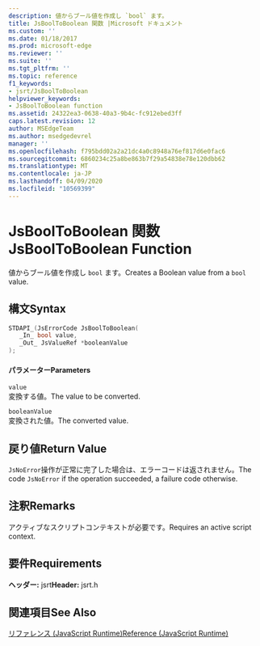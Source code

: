 ```yaml
---
description: 値からブール値を作成し `bool` ます。
title: JsBoolToBoolean 関数 |Microsoft ドキュメント
ms.custom: ''
ms.date: 01/18/2017
ms.prod: microsoft-edge
ms.reviewer: ''
ms.suite: ''
ms.tgt_pltfrm: ''
ms.topic: reference
f1_keywords:
- jsrt/JsBoolToBoolean
helpviewer_keywords:
- JsBoolToBoolean function
ms.assetid: 24322ea3-0638-40a3-9b4c-fc912ebed3ff
caps.latest.revision: 12
author: MSEdgeTeam
ms.author: msedgedevrel
manager: ''
ms.openlocfilehash: f795bdd02a2a21dc4a0c8948a76ef817d6e0fac6
ms.sourcegitcommit: 6860234c25a8be863b7f29a54838e78e120dbb62
ms.translationtype: MT
ms.contentlocale: ja-JP
ms.lasthandoff: 04/09/2020
ms.locfileid: "10569399"
---
```

# <span data-ttu-id="03f7e-103">JsBoolToBoolean 関数</span><span class="sxs-lookup"><span data-stu-id="03f7e-103">JsBoolToBoolean Function</span></span>
<span data-ttu-id="03f7e-104">値からブール値を作成し `bool` ます。</span><span class="sxs-lookup"><span data-stu-id="03f7e-104">Creates a Boolean value from a `bool` value.</span></span>  
  
## <span data-ttu-id="03f7e-105">構文</span><span class="sxs-lookup"><span data-stu-id="03f7e-105">Syntax</span></span>  
  
```cpp  
STDAPI_(JsErrorCode JsBoolToBoolean(  
   _In_ bool value,  
   _Out_ JsValueRef *booleanValue  
);  
```  
  
#### <span data-ttu-id="03f7e-106">パラメーター</span><span class="sxs-lookup"><span data-stu-id="03f7e-106">Parameters</span></span>  
 `value`  
 <span data-ttu-id="03f7e-107">変換する値。</span><span class="sxs-lookup"><span data-stu-id="03f7e-107">The value to be converted.</span></span>  
  
 `booleanValue`  
 <span data-ttu-id="03f7e-108">変換された値。</span><span class="sxs-lookup"><span data-stu-id="03f7e-108">The converted value.</span></span>  
  
## <span data-ttu-id="03f7e-109">戻り値</span><span class="sxs-lookup"><span data-stu-id="03f7e-109">Return Value</span></span>  
 <span data-ttu-id="03f7e-110">`JsNoError`操作が正常に完了した場合は、エラーコードは返されません。</span><span class="sxs-lookup"><span data-stu-id="03f7e-110">The code `JsNoError` if the operation succeeded, a failure code otherwise.</span></span>  
  
## <span data-ttu-id="03f7e-111">注釈</span><span class="sxs-lookup"><span data-stu-id="03f7e-111">Remarks</span></span>  
 <span data-ttu-id="03f7e-112">アクティブなスクリプトコンテキストが必要です。</span><span class="sxs-lookup"><span data-stu-id="03f7e-112">Requires an active script context.</span></span>  
  
## <span data-ttu-id="03f7e-113">要件</span><span class="sxs-lookup"><span data-stu-id="03f7e-113">Requirements</span></span>  
 <span data-ttu-id="03f7e-114">**ヘッダー:** jsrt</span><span class="sxs-lookup"><span data-stu-id="03f7e-114">**Header:** jsrt.h</span></span>  
  
## <span data-ttu-id="03f7e-115">関連項目</span><span class="sxs-lookup"><span data-stu-id="03f7e-115">See Also</span></span>  
 [<span data-ttu-id="03f7e-116">リファレンス (JavaScript Runtime)</span><span class="sxs-lookup"><span data-stu-id="03f7e-116">Reference (JavaScript Runtime)</span></span>](../chakra-hosting/reference-javascript-runtime.md)